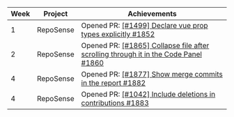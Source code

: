 | Week | Project   | Achievements                                                                                                                            |
|------|-----------|-----------------------------------------------------------------------------------------------------------------------------------------|
| 1    | RepoSense | Opened PR: [[#1499] Declare vue prop types explicitly #1852](https://github.com/reposense/RepoSense/pull/1852)                          |
| 2    | RepoSense | Opened PR: [[#1865] Collapse file after scrolling through it in the Code Panel #1860](https://github.com/reposense/RepoSense/pull/1860) |
| 4    | RepoSense | Opened PR: [[#1877] Show merge commits in the report #1882](https://github.com/reposense/RepoSense/pull/1882)                           | 
| 4    | RepoSense | Opened PR: [[#1042] Include deletions in contributions #1883](https://github.com/reposense/RepoSense/pull/1883)                         | 

